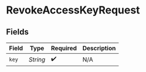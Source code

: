 # RevokeAccessKeyRequest


## Fields

| Field              | Type               | Required           | Description        |
| ------------------ | ------------------ | ------------------ | ------------------ |
| `key`              | *String*           | :heavy_check_mark: | N/A                |